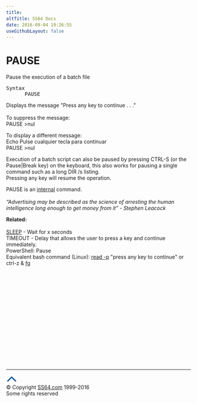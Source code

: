 ```yaml
---
title:
altTitle: SS64 Docs
date: 2016-09-04 19:26:55
useGithubLayout: false
---
```

<!-- #BeginLibraryItem "/Library/head_nt.lbi" --><!-- #EndLibraryItem --><h1>PAUSE</h1> 
<p>Pause the execution of a batch file</p>
<pre>Syntax
      PAUSE</pre>
<p> Displays the message "Press any key to continue . . ."<br>
  <br>
To suppress the message:<br> 
<span class="code">PAUSE &gt;nul</span></p>
<p>To display a different  message:<br>
<span class="code">Echo
Pulse cualquier tecla para continuar<br>
PAUSE &gt;nul</span></p>
<p>Execution of a batch script can also be paused by pressing <span class="code">CTRL-S</span> (or the <span class="code">Pause|Break</span> key) on the keyboard, this also works for pausing a single command such as a long DIR /s listing.<br>
Pressing any key will resume the operation.</p>
<p>PAUSE is an <a href="syntax-internal.html">internal</a> command.<br>
  <br>
  <i class="quote">“Advertising may be described as the science of arresting the human intelligence long enough to get money from it” - Stephen Leacock </i> </p>
<p><b>Related:</b><br>
<br>
<a href="sleep.html">SLEEP</a> - Wait for x seconds<br>
TIMEOUT - Delay that allows the user to press a key and continue immediately.<br>
PowerShell: Pause <br>
Equivalent bash command (Linux): <a href="../bash/read.html">read -p</a> "press any key to continue" or ctrl-z &amp; <a href="../bash/fg.html">fg</a> </p><!-- #BeginLibraryItem "/Library/foot_nt.lbi" --><p>
<!-- windows300 -->
<ins class="adsbygoogle" style="display:inline-block;width:300px;height:250px" data-ad-client="ca-pub-6140977852749469" data-ad-slot="7649547908"></ins>
<script>
(adsbygoogle = window.adsbygoogle || []).push({});
</script></p>
<hr>
<div id="bl" class="footer"><a href="pause.html#"><img src="../images/top.png" width="30" height="22" alt="Back to the Top"></a></div>
<div id="br" class="footer, tagline">© Copyright <a href="http://ss64.com/">SS64.com</a> 1999-2016<br>
Some rights reserved</div><!-- #EndLibraryItem -->
